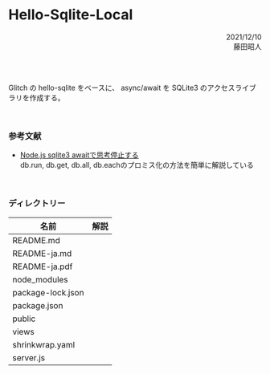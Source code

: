 # Hello-Sqlite-Local

<div style="text-align: right;">
2021/12/10<BR>
藤田昭人
</div>

<BR><BR>

Glitch の hello-sqlite をベースに、
async/await を SQLite3 のアクセスライブラリを作成する。

<BR>

### 参考文献

* [Node.js sqlite3 awaitで思考停止する](https://note.kiriukun.com/entry/20190915-sqlite3-on-nodejs-with-await)<BR>db.run, db.get, db.all, db.eachのプロミス化の方法を簡単に解説している

<BR>

### ディレクトリー

|名前|解説|
|---|----|
|README.md||
|README-ja.md||
|README-ja.pdf||
|node_modules||
|package-lock.json||
|package.json||
|public||
|views||
|shrinkwrap.yaml||
|server.js||

